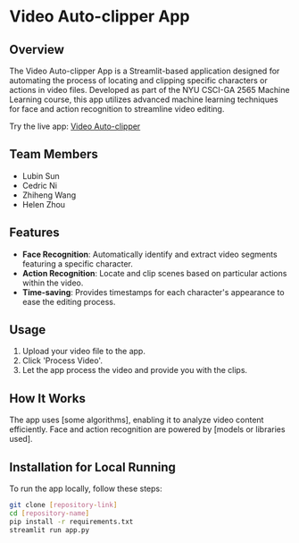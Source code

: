 # Video Auto-clipper App

## Overview
The Video Auto-clipper App is a Streamlit-based application designed for automating the process of locating and clipping specific characters or actions in video files. Developed as part of the NYU CSCI-GA 2565 Machine Learning course, this app utilizes advanced machine learning techniques for face and action recognition to streamline video editing.

Try the live app: [Video Auto-clipper](https://vedioautoclipper-n6jcncachknycsullwmsot.streamlit.app/)

## Team Members
- Lubin Sun
- Cedric Ni
- Zhiheng Wang
- Helen Zhou

## Features
- **Face Recognition**: Automatically identify and extract video segments featuring a specific character.
- **Action Recognition**: Locate and clip scenes based on particular actions within the video.
- **Time-saving**: Provides timestamps for each character's appearance to ease the editing process.

## Usage
1. Upload your video file to the app.
2. Click 'Process Video'.
3. Let the app process the video and provide you with the clips.

## How It Works
The app uses [some algorithms], enabling it to analyze video content efficiently. Face and action recognition are powered by [models or libraries used].

## Installation for Local Running
To run the app locally, follow these steps:

```bash
git clone [repository-link]
cd [repository-name]
pip install -r requirements.txt
streamlit run app.py
